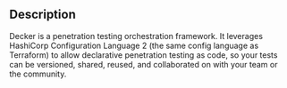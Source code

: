 ## Description
Decker is a penetration testing orchestration framework. It leverages HashiCorp Configuration Language 2 (the same config language as Terraform) to allow declarative penetration testing as code, so your tests can be versioned, shared, reused, and collaborated on with your team or the community.